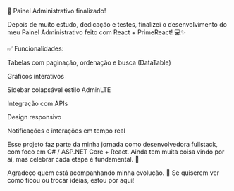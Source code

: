 
🚀 Painel Administrativo finalizado!

Depois de muito estudo, dedicação e testes, finalizei o desenvolvimento do meu Painel Administrativo feito com React + PrimeReact! 💻✨

✅ Funcionalidades:

Tabelas com paginação, ordenação e busca (DataTable)

Gráficos interativos

Sidebar colapsável estilo AdminLTE

Integração com APIs

Design responsivo

Notificações e interações em tempo real

Esse projeto faz parte da minha jornada como desenvolvedora fullstack, com foco em C# / ASP.NET Core + React. Ainda tem muita coisa vindo por aí, mas celebrar cada etapa é fundamental. 💪

Agradeço quem está acompanhando minha evolução. 🚀 Se quiserem ver como ficou ou trocar ideias, estou por aqui!

